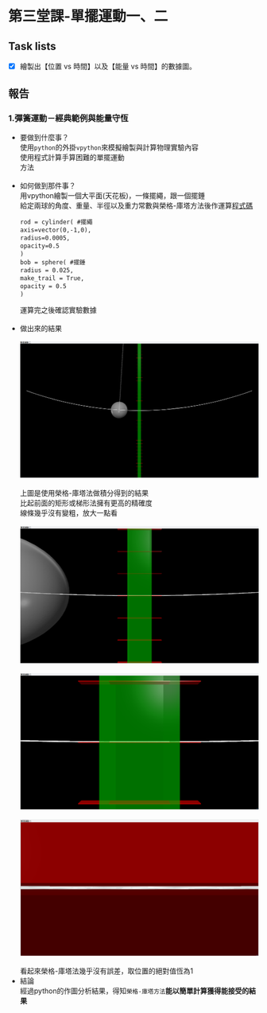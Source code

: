 # 第三堂課-單擺運動一、二
## Task lists
- [x] 繪製出【位置 vs 時間】以及【能量 vs 時間】的數據圖。
## 報告
### 1.彈簧運動－經典範例與能量守恆
  - 要做到什麼事？<br>
      使用`python`的外掛`vpython`來模擬繪製與計算物理實驗內容<br>
      使用程式計算手算困難的單擺運動<br>
      方法<br><br>
  - 如何做到那件事？<br>
      用vpython繪製一個大平面(天花板)，一條擺繩，跟一個擺錘<br>
      給定兩球的角度、重量、半徑以及重力常數與榮格-庫塔方法後作運算[程式碼](/第二堂課-單擺運動2/單擺運動二.py)<br>
      ```
      rod = cylinder( #擺繩
      axis=vector(0,-1,0),
      radius=0.0005,
      opacity=0.5
      )
      bob = sphere( #擺錘
      radius = 0.025,
      make_trail = True,
      opacity = 0.5
      )
      ``` 
      運算完之後確認實驗數據<br><br>
  - 做出來的結果<br><br>
      ![This is an image](/第二堂課-單擺運動2/result.png)<br>
      <br>
      上圖是使用榮格-庫塔法做積分得到的結果<br>
      比起前面的矩形或梯形法擁有更高的精確度<br>
      線條幾乎沒有變粗，放大一點看<br><br>
      ![This is an image](/第二堂課-單擺運動2/resultdtc.png)<br>
      <br>
      ![This is an image](/第二堂課-單擺運動2/resultddtc.png)<br>
      <br>
      ![This is an image](/第二堂課-單擺運動2/resultd3tc.png)<br>
      <br>
      看起來榮格-庫塔法幾乎沒有誤差，取位置的絕對值恆為1<br>
  - 結論<br>
      經過python的作圖分析結果，得知`榮格-庫塔方法`**能以簡單計算獲得能接受的結果**
